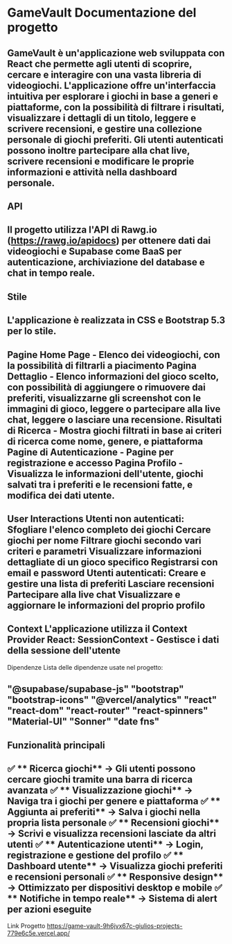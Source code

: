 #  GameVault Documentazione del progetto

GameVault è un'applicazione web sviluppata con React che permette agli utenti di scoprire, cercare e interagire con una vasta libreria di videogiochi.
L'applicazione offre un'interfaccia intuitiva per esplorare i giochi in base a generi e piattaforme, con la possibilità di filtrare i risultati, visualizzare i dettagli di un titolo, leggere e scrivere recensioni, e gestire una collezione personale di giochi preferiti.
Gli utenti autenticati possono inoltre partecipare alla chat live, scrivere recensioni e modificare le proprie informazioni e attività nella dashboard personale.
---
API
---
Il progetto utilizza l'API di Rawg.io (https://rawg.io/apidocs) per ottenere dati dai videogiochi e Supabase come BaaS per autenticazione, archiviazione del database e chat in tempo reale.
---
Stile
---
L'applicazione è realizzata in CSS e Bootstrap 5.3 per lo stile.
---
Pagine
Home Page - Elenco dei videogiochi, con la possibilità di filtrarli a piacimento
Pagina Dettaglio - Elenco informazioni del gioco scelto, con possibilità di aggiungere o rimuovere dai preferiti, visualizzarne gli screenshot con le immagini di gioco, leggere o partecipare alla live chat, leggere o lasciare una recensione.
Risultati di Ricerca - Mostra giochi filtrati in base ai criteri di ricerca come nome, genere, e piattaforma
Pagine di Autenticazione - Pagine per registrazione e accesso
Pagina Profilo - Visualizza le informazioni dell'utente, giochi salvati tra i preferiti e le recensioni fatte, e modifica dei dati utente.
---
User Interactions
Utenti non autenticati:
Sfogliare l'elenco completo dei giochi
Cercare giochi per nome
Filtrare giochi secondo vari criteri e parametri
Visualizzare informazioni dettagliate di un gioco specifico
Registrarsi con email e password
Utenti autenticati:
Creare e gestire una lista di preferiti
Lasciare recensioni
Partecipare alla live chat
Visualizzare e aggiornare le informazioni del proprio profilo
---
Context
L'applicazione utilizza il Context Provider React:
SessionContext - Gestisce i dati della sessione dell'utente
---
Dipendenze
Lista delle dipendenze usate nel progetto:

"@supabase/supabase-js"
"bootstrap"
"bootstrap-icons"
"@vercel/analytics"
"react"
"react-dom"
"react-router"
"react-spinners"
"Material-UI"
"Sonner"
"date fns"
---
##  **Funzionalità principali**

✅ ** Ricerca giochi** → Gli utenti possono cercare giochi tramite una barra di ricerca avanzata
✅ ** Visualizzazione giochi** → Naviga tra i giochi per genere e piattaforma
✅ ** Aggiunta ai preferiti** → Salva i giochi nella propria lista personale
✅ ** Recensioni giochi** → Scrivi e visualizza recensioni lasciate da altri utenti
✅ ** Autenticazione utenti** → Login, registrazione e gestione del profilo
✅ ** Dashboard utente** → Visualizza giochi preferiti e recensioni personali
✅ ** Responsive design** → Ottimizzato per dispositivi desktop e mobile
✅ ** Notifiche in tempo reale** → Sistema di alert per azioni eseguite
---
Link Progetto
https://game-vault-9h6jvx67c-giulios-projects-779e6c5e.vercel.app/
